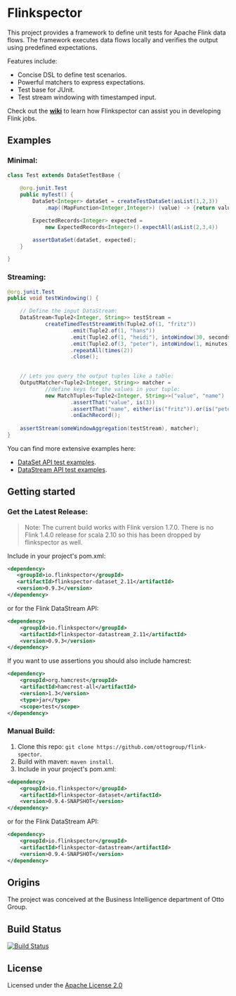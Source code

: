 # Flinkspector

This project provides a framework to define unit tests for Apache Flink data flows.
The framework executes data flows locally and verifies the output using predefined expectations. 

Features include:
- Concise DSL to define test scenarios.
- Powerful matchers to express expectations.
- Test base for JUnit.
- Test stream windowing with timestamped input.

Check out the [**wiki**](https://github.com/ottogroup/flink-spector/wiki) to learn how Flinkspector can assist you in developing Flink jobs.

## Examples

### Minimal:
```java
class Test extends DataSetTestBase {
    
    @org.junit.Test
    public myTest() {
		DataSet<Integer> dataSet = createTestDataSet(asList(1,2,3))
		    .map((MapFunction<Integer,Integer>) (value) -> {return value + 1});

		ExpectedRecords<Integer> expected = 
		    new ExpectedRecords<Integer>().expectAll(asList(2,3,4))

		assertDataSet(dataSet, expected);
    }

}
```

### Streaming: 
```java
@org.junit.Test
public void testWindowing() {

	// Define the input DataStream:	
	DataStream<Tuple2<Integer, String>> testStream =
			createTimedTestStreamWith(Tuple2.of(1, "fritz"))
					.emit(Tuple2.of(1, "hans"))
					.emit(Tuple2.of(1, "heidi"), intoWindow(30, seconds)
					.emit(Tuple2.of(3, "peter"), intoWindow(1, minutes)
					.repeatAll(times(2))
					.close();

		
	// Lets you query the output tuples like a table:
	OutputMatcher<Tuple2<Integer, String>> matcher =
			//define keys for the values in your tuple:
			new MatchTuples<Tuple2<Integer, String>>("value", "name")
					.assertThat("value", is(3))
					.assertThat("name", either(is("fritz")).or(is("peter")))
					.onEachRecord();
	
	assertStream(someWindowAggregation(testStream), matcher);
}
```

You can find more extensive examples here: 
* [DataSet API test examples](flinkspector-dataset/src/test/java/io/flinkspector/dataset/examples).
* [DataStream API test examples](flinkspector-datastream/src/test/java/io/flinkspector/datastream/examples).

## Getting started

### Get the Latest Release:
> Note: The current build works with Flink version 1.7.0.
> There is no Flink 1.4.0 release for scala 2.10 so this has been dropped by flinkspector as well.

Include in your project's pom.xml:
 ```xml
<dependency>
    <groupId>io.flinkspector</groupId>
    <artifactId>flinkspector-dataset_2.11</artifactId>
    <version>0.9.3</version>
</dependency>
```
or for the Flink DataStream API:

```xml
<dependency>
    <groupId>io.flinkspector</groupId>
    <artifactId>flinkspector-datastream_2.11</artifactId>
    <version>0.9.3</version>
</dependency>
```
If you want to use assertions you should also include hamcrest:
```xml
<dependency>
    <groupId>org.hamcrest</groupId>
    <artifactId>hamcrest-all</artifactId>
    <version>1.3</version>
    <type>jar</type>
    <scope>test</scope>
</dependency>
```

### Manual Build:
1. Clone this repo: `git clone https://github.com/ottogroup/flink-spector`.
2. Build with maven: `maven install`.
3. Include in your project's pom.xml: 
```xml
<dependency>
    <groupId>io.flinkspector</groupId>
    <artifactId>flinkspector-dataset</artifactId>
    <version>0.9.4-SNAPSHOT</version>
</dependency>
```
or for the Flink DataStream API:
    
```xml
<dependency>
    <groupId>io.flinkspector</groupId>
    <artifactId>flinkspector-datastream</artifactId>
    <version>0.9.4-SNAPSHOT</version>
</dependency>
```


## Origins
The project was conceived at the Business Intelligence department of Otto Group.

## Build Status

[![Build Status](https://travis-ci.org/ottogroup/flink-spector.svg?branch=master)](https://travis-ci.org/ottogroup/flink-spector)

## License
Licensed under the [Apache License 2.0](https://github.com/ottogroup/schedoscope/blob/master/LICENSE)
